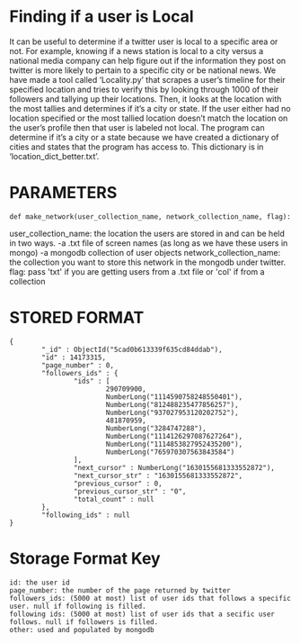 # Finding if a user is Local
It can be useful to determine if a twitter user is local to a specific area or not. For example, knowing if a news station is local to a city versus a national media company can help figure out if the information they post on twitter is more likely to pertain to a specific city or be national news. We have made a tool called ‘Locality.py’ that scrapes a user’s timeline for their specified location and tries to verify this by looking through 1000 of their followers and tallying up their locations. Then, it looks at the location with the most tallies and determines if it’s a city or state. If the user either had no location specified or the most tallied location doesn’t match the location on the user’s profile then that user is labeled not local.
The program can determine if it’s a city or a state because we have created a dictionary of cities and states that the program has access to. This dictionary is in ‘location_dict_better.txt’.

# PARAMETERS
```
def make_network(user_collection_name, network_collection_name, flag):
```
user_collection_name: the location the users are stored in and can be held in two ways.
                            -a .txt file of screen names (as long as we have these users in mongo)
                            -a mongodb collection of user objects
network_collection_name: the collection you want to store this network in the mongodb under twitter.
flag: pass 'txt' if you are getting users from a .txt file or 'col' if from a collection

# STORED FORMAT
```
{ 
        "_id" : ObjectId("5cad0b613339f635cd84ddab"),
        "id" : 14173315,
        "page_number" : 0,
        "followers_ids" : {
                "ids" : [
                        290709900,
                        NumberLong("1114590758248550401"),
                        NumberLong("812488235477856257"),
                        NumberLong("937027953120202752"),
                        481870959,
                        NumberLong("3284747288"),
                        NumberLong("1114126297087627264"),
                        NumberLong("1114853827952435200"),
                        NumberLong("765970307563843584")
                ],
                "next_cursor" : NumberLong("1630155681333552872"),
                "next_cursor_str" : "1630155681333552872",
                "previous_cursor" : 0,
                "previous_cursor_str" : "0",
                "total_count" : null
        },
        "following_ids" : null
}
```
# Storage Format Key
```
id: the user id
page_number: the number of the page returned by twitter
followers_ids: (5000 at most) list of user ids that follows a specific user. null if following is filled.
following ids: (5000 at most) list of user ids that a secific user follows. null if followers is filled.
other: used and populated by mongodb
```
